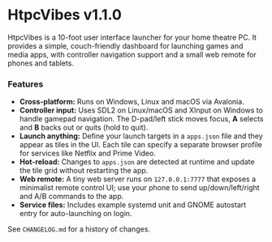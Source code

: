 # HtpcVibes v1.1.0

HtpcVibes is a 10-foot user interface launcher for your home theatre PC.  It provides
a simple, couch-friendly dashboard for launching games and media apps,
with controller navigation support and a small web remote for phones and tablets.

### Features

- **Cross-platform:** Runs on Windows, Linux and macOS via Avalonia.
- **Controller input:** Uses SDL2 on Linux/macOS and XInput on Windows to handle
  gamepad navigation.  The D-pad/left stick moves focus, **A** selects and
  **B** backs out or quits (hold to quit).
- **Launch anything:** Define your launch targets in a `apps.json` file and
  they appear as tiles in the UI.  Each tile can specify a separate
  browser profile for services like Netflix and Prime Video.
- **Hot-reload:** Changes to `apps.json` are detected at runtime and update
  the tile grid without restarting the app.
- **Web remote:** A tiny web server runs on `127.0.0.1:7777` that exposes a
  minimalist remote control UI; use your phone to send up/down/left/right
  and A/B commands to the app.
- **Service files:** Includes example systemd unit and GNOME autostart entry
  for auto-launching on login.

See `CHANGELOG.md` for a history of changes.

